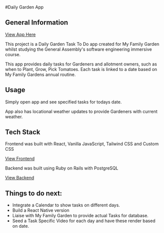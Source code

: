 #Daily Garden App

## General Information

[View App Here](https://mfg-client.netlify.app/)

This project is a Daily Garden Task To Do app created for My Family Garden whilst studying the General Assembly's software engineering immersive course.

This app provides daily tasks for Gardeners and allotment owners, such as when to Plant, Grow, Pick Tomatoes. Each task is linked to a date based on My Family Gardens annual routine.

## Usage

  Simply open app and see specified tasks for todays date.

  App also has locational weather updates to provide Gardeners with current weather.

## Tech Stack

  Frontend was built with React, Vanilla JavaScript, Tailwind CSS and Custom CSS

  [View Frontend](https://mfg-client.netlify.app/)

  Backend was built using Ruby on Rails with PostgreSQL

  [View Backend](https://mfg-server.herokuapp.com/tasks.json)

## Things to do next:

  + Integrate a Calendar to show tasks on different days.
  + Build a React Native version
  + Liaise with My Family Garden to provide actual Tasks for database.
  + Seed a Task Specific Video for each day and have these render based on date.
